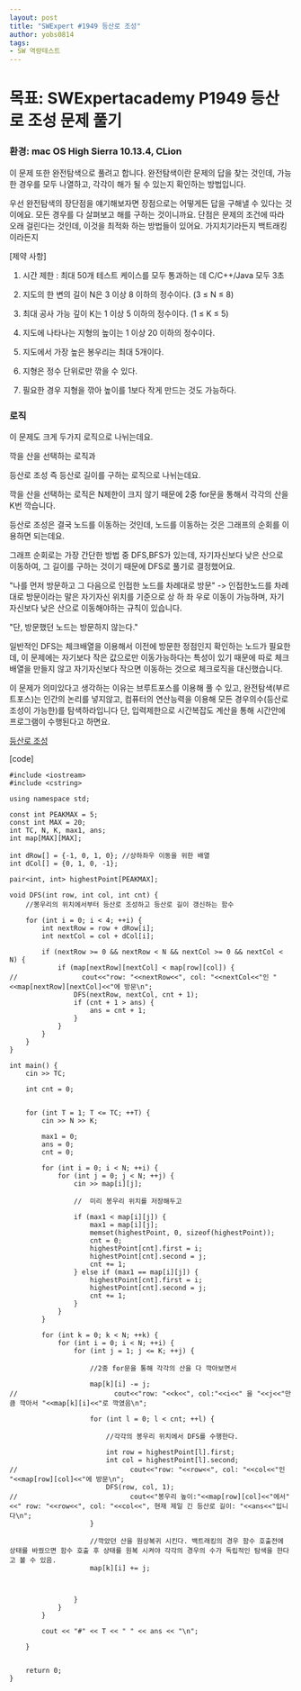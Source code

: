 ```yaml
---
layout: post
title: "SWExpert #1949 등산로 조성"
author: yobs0814
tags:
- SW 역량테스트
---
```


# 목표: SWExpertacademy P1949 등산로 조성 문제 풀기
### 환경: mac OS High Sierra 10.13.4, CLion

이 문제 또한 완전탐색으로 풀려고 합니다.
완전탐색이란 문제의 답을 찾는 것인데, 가능한 경우를 모두 나열하고, 각각이 해가 될 수 있는지 확인하는 방법입니다.

우선 완전탐색의 장단점을 얘기해보자면
장점으로는 어떻게든 답을 구해낼 수 있다는 것이에요. 모든 경우를 다 살펴보고 해를 구하는 것이니까요.
단점은 문제의 조건에 따라 오래 걸린다는 것인데, 이것을 최적화 하는 방법들이 있어요. 가지치기라든지 백트래킹이라든지

[제약 사항]

1. 시간 제한 : 최대 50개 테스트 케이스를 모두 통과하는 데 C/C++/Java 모두 3초

2. 지도의 한 변의 길이 N은 3 이상 8 이하의 정수이다. (3 ≤ N ≤ 8)

3. 최대 공사 가능 깊이 K는 1 이상 5 이하의 정수이다. (1 ≤ K ≤ 5)

4. 지도에 나타나는 지형의 높이는 1 이상 20 이하의 정수이다.

5. 지도에서 가장 높은 봉우리는 최대 5개이다.

6. 지형은 정수 단위로만 깎을 수 있다.

7. 필요한 경우 지형을 깎아 높이를 1보다 작게 만드는 것도 가능하다.


### 로직

이 문제도 크게 두가지 로직으로 나뉘는데요.

깍을 산을 선택하는 로직과

등산로 조성 즉 등산로 길이를 구하는 로직으로 나뉘는데요.

깍을 산을 선택하는 로직은 N제한이 크지 않기 때문에 2중 for문을 통해서 각각의 산을 K번 깍습니다.

등산로 조성은 결국 노드를 이동하는 것인데, 노드를 이동하는 것은 그래프의 순회를 이용하면 되는데요.

그래프 순회로는 가장 간단한 방법 중 DFS,BFS가 있는데, 자기자신보다 낮은 산으로 이동하여, 그 길이를 구하는 것이기 때문에
DFS로 풀기로 결정했어요.

"나를 먼저 방문하고 그 다음으로 인접한 노드를 차례대로 방문" -> 인접한노드를 차례대로 방문이라는 말은 자기자신 위치를 기준으로
상 하 좌 우로 이동이 가능하며, 자기 자신보다 낮은 산으로 이동해야하는 규칙이 있습니다.

"단, 방문했던 노드는 방문하지 않는다." 


일반적인 DFS는 체크배열을 이용해서 이전에 방문한 정점인지 확인하는 노드가 필요한데, 
이 문제에는 자기보다 작은 값으로만 이동가능하다는 특성이 있기 때문에 따로 체크배열을 만들지 않고 
자기자신보다 작으면 이동하는 것으로 체크로직을 대신했습니다.

이 문제가 의미있다고 생각하는 이유는 브루트포스를 이용해 풀 수 있고,
완전탐색(부르트포스)는 인간의 논리를 넣지않고, 컴퓨터의 연산능력을 이용해 모든 경우의수(등산로 조성이 가능한)를 탐색하라입니다 
단, 입력제한으로 시간복잡도 계산을 통해 시간안에 프로그램이 수행된다고 하면요.



[등산로 조성](https://www.swexpertacademy.com/main/code/problem/problemDetail.do?contestProbId=AV5PoOKKAPIDFAUq&categoryId=AV5PoOKKAPIDFAUq&categoryType=CODE)

[code]
~~~
#include <iostream>
#include <cstring>

using namespace std;

const int PEAKMAX = 5;
const int MAX = 20;
int TC, N, K, max1, ans;
int map[MAX][MAX];

int dRow[] = {-1, 0, 1, 0}; //상하좌우 이동을 위한 배열
int dCol[] = {0, 1, 0, -1};

pair<int, int> highestPoint[PEAKMAX];

void DFS(int row, int col, int cnt) {
    //봉우리의 위치에서부터 등산로 조성하고 등산로 길이 갱신하는 함수

    for (int i = 0; i < 4; ++i) {
        int nextRow = row + dRow[i];
        int nextCol = col + dCol[i];

        if (nextRow >= 0 && nextRow < N && nextCol >= 0 && nextCol < N) {
            if (map[nextRow][nextCol] < map[row][col]) {
//                cout<<"row: "<<nextRow<<", col: "<<nextCol<<"인 "<<map[nextRow][nextCol]<<"에 방문\n";
                DFS(nextRow, nextCol, cnt + 1);
                if (cnt + 1 > ans) {
                    ans = cnt + 1;
                }
            }
        }
    }
}

int main() {
    cin >> TC;

    int cnt = 0;


    for (int T = 1; T <= TC; ++T) {
        cin >> N >> K;

        max1 = 0;
        ans = 0;
        cnt = 0;

        for (int i = 0; i < N; ++i) {
            for (int j = 0; j < N; ++j) {
                cin >> map[i][j];

                //  미리 봉우리 위치를 저장해두고

                if (max1 < map[i][j]) {
                    max1 = map[i][j];
                    memset(highestPoint, 0, sizeof(highestPoint));
                    cnt = 0;
                    highestPoint[cnt].first = i;
                    highestPoint[cnt].second = j;
                    cnt += 1;
                } else if (max1 == map[i][j]) {
                    highestPoint[cnt].first = i;
                    highestPoint[cnt].second = j;
                    cnt += 1;
                }
            }
        }

        for (int k = 0; k < N; ++k) {
            for (int i = 0; i < N; ++i) {
                for (int j = 1; j <= K; ++j) {

                    //2중 for문을 통해 각각의 산을 다 깍아보면서

                    map[k][i] -= j;
//                        cout<<"row: "<<k<<", col:"<<i<<" 을 "<<j<<"만큼 깍아서 "<<map[k][i]<<"로 깍였음\n";

                    for (int l = 0; l < cnt; ++l) {

                        //각각의 봉우리 위치에서 DFS를 수행한다.

                        int row = highestPoint[l].first;
                        int col = highestPoint[l].second;
//                            cout<<"row: "<<row<<", col: "<<col<<"인 "<<map[row][col]<<"에 방문\n";
                        DFS(row, col, 1);
//                            cout<<"봉우리 높이:"<<map[row][col]<<"에서"<<" row: "<<row<<", col: "<<col<<", 현재 제일 긴 등산로 길이: "<<ans<<"입니다\n";
                    }

                    //깍았던 산을 원상복귀 시킨다. 백트래킹의 경우 함수 호출전에 상태를 바꿨으면 함수 호출 후 상태를 원복 시켜야 각각의 경우의 수가 독립적인 탐색을 한다고 볼 수 있음.
                    map[k][i] += j; 



                }
            }
        }

        cout << "#" << T << " " << ans << "\n";

    }


    return 0;
}
~~~
